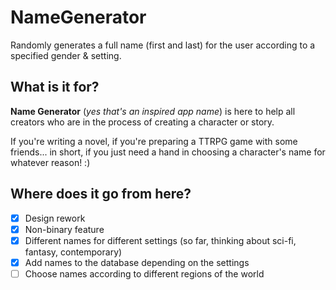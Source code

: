 # NameGenerator
Randomly generates a full name (first and last) for the user according to a specified gender &amp; setting.

## What is it for?
**Name Generator** (*yes that's an inspired app name*) is here to help all creators who are in the process of creating a character or story.

If you're writing a novel, if you're preparing a TTRPG game with some friends...  in short, if you just need a hand in choosing a character's name for whatever reason! :)

## Where does it go from here?
- [x] Design rework
- [x] Non-binary feature
- [x] Different names for different settings (so far, thinking about sci-fi, fantasy, contemporary)
- [x] Add names to the database depending on the settings
- [ ] Choose names according to different regions of the world